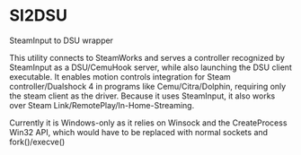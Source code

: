 # SI2DSU
SteamInput to DSU wrapper

This utility connects to SteamWorks and serves a controller recognized by SteamInput as a DSU/CemuHook server, while also launching the DSU client executable.
It enables motion controls integration for Steam controller/Dualshock 4 in programs like Cemu/Citra/Dolphin, requiring only the steam client as the driver.
Because it uses SteamInput, it also works over Steam Link/RemotePlay/In-Home-Streaming.

Currently it is Windows-only as it relies on Winsock and the CreateProcess Win32 API, which would have to be replaced with normal sockets and fork()/execve()
